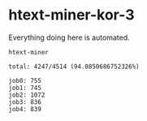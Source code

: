 # htext-miner-kor-3

Everything doing here is automated.

```
htext-miner

total: 4247/4514 (94.0850686752326%)

job0: 755
job1: 745
job2: 1072
job3: 836
job4: 839
```